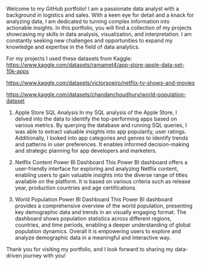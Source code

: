 Welcome to my GitHub portfolio! I am a passionate data analyst with a background in logistics and sales.
With a keen eye for detail and a knack for analyzing data, I am dedicated to turning complex information into actionable insights.
In this portfolio, you will find a collection of my projects showcasing my skills in data analysis, visualization, and interpretation.
I am constantly seeking new challenges and opportunities to expand my knowledge and expertise in the field of data analytics.

For my projects I used these datasets from Kaggle:
https://www.kaggle.com/datasets/ramamet4/app-store-apple-data-set-10k-apps

https://www.kaggle.com/datasets/victorsoeiro/netflix-tv-shows-and-movies

https://www.kaggle.com/datasets/chandanchoudhury/world-population-dataset

1. Apple Store SQL Analysis
   In my SQL analysis of the Apple Store, I delved into the data to identify the top-performing apps based on various metrics.
   By querying the database and running SQL queries, I was able to extract valuable insights into app popularity, user ratings.
   Additionally, I looked into app categories and genres to identify trends and patterns in user preferences.
   It enables informed decision-making and strategic planning for app developers and marketers.

2. Netflix Content Power BI Dashboard
   This Power BI dashboard offers a user-friendly interface for exploring and analyzing Netflix content,
   enabling users to gain valuable insights into the diverse range of titles available on the platform.
   It is based on various criteria such as release year, production countries and age certifications.

3. World Population Power BI Dashboard
   This Power BI dashboard provides a comprehensive overview of the world population, presenting key demographic data and trends in an visually engaging format.
   The dashboard shows population statistics across different regions, countries, and time periods, enabling a deeper understanding of global population dynamics.
   Overall it is empowering users to explore and analyze demographic data in a meaningful and interactive way.

Thank you for visiting my portfolio, and I look forward to sharing my data-driven journey with you!   

   
   
   
   

